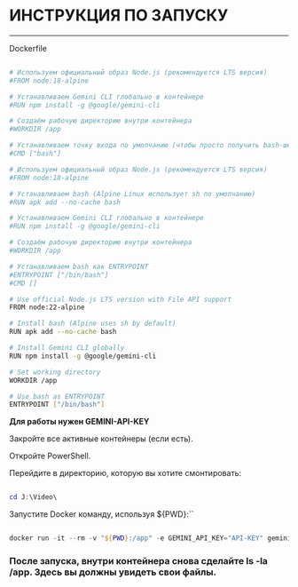 # ИНСТРУКЦИЯ ПО ЗАПУСКУ
------------------------

Dockerfile

```bash

# Используем официальный образ Node.js (рекомендуется LTS версия)
#FROM node:18-alpine

# Устанавливаем Gemini CLI глобально в контейнере
#RUN npm install -g @google/gemini-cli

# Создаём рабочую директорию внутри контейнера
#WORKDIR /app

# Устанавливаем точку входа по умолчанию (чтобы просто получить bash-шелл при запуске)
#CMD ["bash"]

# Используем официальный образ Node.js (рекомендуется LTS версия)
#FROM node:18-alpine

# Устанавливаем bash (Alpine Linux использует sh по умолчанию)
#RUN apk add --no-cache bash

# Устанавливаем Gemini CLI глобально в контейнере
#RUN npm install -g @google/gemini-cli

# Создаём рабочую директорию внутри контейнера
#WORKDIR /app

# Устанавливаем bash как ENTRYPOINT
#ENTRYPOINT ["/bin/bash"]
#CMD []

# Use official Node.js LTS version with File API support
FROM node:22-alpine

# Install bash (Alpine uses sh by default)
RUN apk add --no-cache bash

# Install Gemini CLI globally
RUN npm install -g @google/gemini-cli

# Set working directory
WORKDIR /app

# Use bash as ENTRYPOINT
ENTRYPOINT ["/bin/bash"]

```
**Для работы нужен GEMINI-API-KEY**

Закройте все активные контейнеры (если есть).

Откройте PowerShell.

Перейдите в директорию, которую вы хотите смонтировать:

```PowerShell

cd J:\Video\

```
Запустите Docker команду, используя ${PWD}:``

```PowerShell

docker run -it --rm -v "${PWD}:/app" -e GEMINI_API_KEY="API-KEY" gemini-cli-env

```
### После запуска, внутри контейнера снова сделайте ls -la /app. Здесь вы должны увидеть свои файлы.